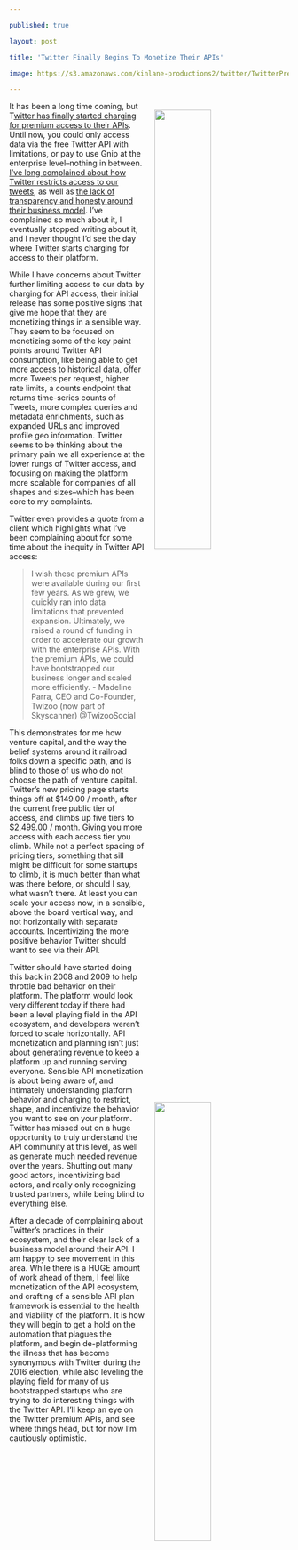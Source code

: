 ---
published: true
layout: post
title: 'Twitter Finally Begins To Monetize Their APIs'
image: https://s3.amazonaws.com/kinlane-productions2/twitter/TwitterPremiumAPIs.gif
---

<p><img src="https://s3.amazonaws.com/kinlane-productions2/twitter/TwitterPremiumAPIs.gif" align="right" width="45%" style="padding: 15px;" />
<p>It has been a long time coming, but T<a href="https://blog.twitter.com/developer/en_us/topics/tools/2017/introducing-twitter-premium-apis.html">witter has finally started charging for premium access to their APIs</a>. Until now, you could only access data via the free Twitter API with limitations, or pay to use Gnip at the enterprise level–nothing in between. <a href="http://apievangelist.com/2012/06/29/twitter-continues-to-restrict-access-to-our-tweets/">I’ve long complained about how Twitter restricts access to our tweets</a>, as well as <a href="http://apievangelist.com/2015/10/22/if-twitter-can-deliver-transparency-around-api-access-and-business-model-they-might-be-able-to-find-their-way-again/">the lack of transparency and honesty around their business model</a>. I’ve complained so much about it, I eventually stopped writing about it, and I never thought I’d see the day where Twitter starts charging for access to their platform.

<p>While I have concerns about Twitter further limiting access to our data by charging for API access, their initial release has some positive signs that give me hope that they are monetizing things in a sensible way. They seem to be focused on monetizing some of the key paint points around Twitter API consumption, like being able to get more access to historical data, offer more Tweets per request, higher rate limits, a counts endpoint that returns time-series counts of Tweets, more complex queries and metadata enrichments, such as expanded URLs and improved profile geo information. Twitter seems to be thinking about the primary pain we all experience at the lower rungs of Twitter access, and focusing on making the platform more scalable for companies of all shapes and sizes–which has been core to my complaints.

<p>Twitter even provides a quote from a client which highlights what I’ve been complaining about for some time about the inequity in Twitter API access:

<blockquote>
  <p>I wish these premium APIs were available during our first few years. As we grew, we quickly ran into data limitations that prevented expansion. Ultimately, we raised a round of funding in order to accelerate our growth with the enterprise APIs. With the premium APIs, we could have bootstrapped our business longer and scaled more efficiently. - Madeline Parra, CEO and Co-Founder, Twizoo (now part of Skyscanner) @TwizooSocial
</blockquote>

<p><img src="https://s3.amazonaws.com/kinlane-productions2/twitter/twitter-plans.png" align="right" width="45%" style="padding: 15px;" />
<p>This demonstrates for me how venture capital, and the way the belief systems around it railroad folks down a specific path, and is blind to those of us who do not choose the path of venture capital. Twitter’s new pricing page starts things off at $149.00 / month, after the current free public tier of access, and climbs up five tiers to $2,499.00 / month. Giving you more access with each access tier you climb. While not a perfect spacing of pricing tiers, something that sill might be difficult for some startups to climb, it is much better than what was there before, or should I say, what wasn’t there. At least you can scale your access now, in a sensible, above the board vertical way, and not horizontally with separate accounts. Incentivizing the more positive behavior Twitter should want to see via their API.

<p>Twitter should have started doing this back in 2008 and 2009 to help throttle bad behavior on their platform. The platform would look very different today if there had been a level playing field in the API ecosystem, and developers weren’t forced to scale horizontally. API monetization and planning isn’t just about generating revenue to keep a platform up and running serving everyone. Sensible API monetization is about being aware of, and intimately understanding platform behavior and charging to restrict, shape, and incentivize the behavior you want to see on your platform. Twitter has missed out on a huge opportunity to truly understand the API community at this level, as well as generate much needed revenue over the years. Shutting out many good actors, incentivizing bad actors, and really only recognizing trusted partners, while being blind to everything else.

<p>After a decade of complaining about Twitter’s practices in their ecosystem, and their clear lack of a business model around their API. I am happy to see movement in this area. While there is a HUGE amount of work ahead of them, I feel like monetization of the API ecosystem, and crafting of a sensible API plan framework is essential to the health and viability of the platform. It is how they will begin to get a hold on the automation that plagues the platform, and begin de-platforming the illness that has become synonymous with Twitter during the 2016 election, while also leveling the playing field for many of us bootstrapped startups who are trying to do interesting things with the Twitter API. I’ll keep an eye on the Twitter premium APIs, and see where things head, but for now I’m cautiously optimistic.


